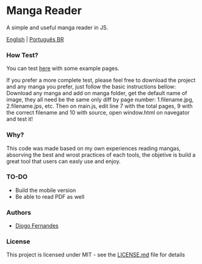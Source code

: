# Manga Reader
A simple and useful manga reader in JS.

[English](https://github.com/dfop02/manga-reader/blob/main/README.md) | [Português BR](https://github.com/dfop02/manga-reader/blob/main/README.pt-BR.md)

### How Test?

You can test [here](https://dfop02.github.io/manga-reader/window.html) with some example pages.

If you prefer a more complete test, please feel free to download the project and any manga you prefer, just follow the basic instructions bellow:
Download any manga and add on manga folder, get the default name of image, they all need be the same only diff by page number: 1.filename.jpg, 2.filename.jps, etc.
Then on main.js, edit line 7 with the total pages, 9 with the correct filename and 10 with source, open window.html on navegator and test it!

### Why?

This code was made based on my own experiences reading mangas, absorving the best and wrost practices of each tools, the objetive is build a great tool that users can easly use and enjoy.

### TO-DO

- Build the mobile version
- Be able to read PDF as well

### Authors

* [Diogo Fernandes](https://github.com/dfop02)

### License

This project is licensed under MIT - see the [LICENSE.md](LICENSE.md) file for details
